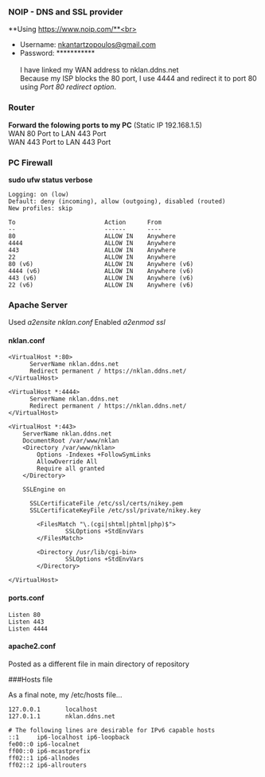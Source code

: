 ### NOIP - DNS and SSL provider
**Using https://www.noip.com/**<br><br>
- Username: nkantartzopoulos@gmail.com<br>
- Password: ***********<br><br>
I have linked my WAN address to nklan.ddns.net<br>
Because my ISP blocks the 80 port, I use 4444 and redirect it to port 80 using *Port 80 redirect option*.<br>

### Router
**Forward the folowing ports to my PC** (Static IP 192.168.1.5)<br>
WAN 80 Port to LAN 443 Port<br>
WAN 443 Port to LAN 443 Port<br>

### PC Firewall
**sudo ufw status verbose**
```
Logging: on (low)
Default: deny (incoming), allow (outgoing), disabled (routed)
New profiles: skip

To                         Action      From
--                         ------      ----
80                         ALLOW IN    Anywhere                  
4444                       ALLOW IN    Anywhere                  
443                        ALLOW IN    Anywhere                  
22                         ALLOW IN    Anywhere                  
80 (v6)                    ALLOW IN    Anywhere (v6)             
4444 (v6)                  ALLOW IN    Anywhere (v6)             
443 (v6)                   ALLOW IN    Anywhere (v6)             
22 (v6)                    ALLOW IN    Anywhere (v6) 
```

### Apache Server

Used *a2ensite nklan.conf*
Enabled *a2enmod ssl*

#### nklan.conf
```
<VirtualHost *:80> 
      ServerName nklan.ddns.net
      Redirect permanent / https://nklan.ddns.net/
</VirtualHost>

<VirtualHost *:4444> 
      ServerName nklan.ddns.net
      Redirect permanent / https://nklan.ddns.net/
</VirtualHost>

<VirtualHost *:443>
    ServerName nklan.ddns.net
    DocumentRoot /var/www/nklan
    <Directory /var/www/nklan>
        Options -Indexes +FollowSymLinks
        AllowOverride All
        Require all granted
    </Directory>

    SSLEngine on 

      SSLCertificateFile /etc/ssl/certs/nikey.pem
      SSLCertificateKeyFile /etc/ssl/private/nikey.key

		<FilesMatch "\.(cgi|shtml|phtml|php)$">
				SSLOptions +StdEnvVars
		</FilesMatch>
    
		<Directory /usr/lib/cgi-bin>
				SSLOptions +StdEnvVars
		</Directory>

</VirtualHost>
```

#### ports.conf
```
Listen 80
Listen 443
Listen 4444
```

#### apache2.conf
Posted as a different file in main directory of repository


###Hosts file

As a final note, my /etc/hosts file...
```
127.0.0.1       localhost
127.0.1.1       nklan.ddns.net

# The following lines are desirable for IPv6 capable hosts
::1     ip6-localhost ip6-loopback
fe00::0 ip6-localnet
ff00::0 ip6-mcastprefix
ff02::1 ip6-allnodes
ff02::2 ip6-allrouters
```
